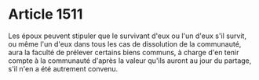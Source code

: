 # Article 1511

Les époux peuvent stipuler que le survivant d'eux ou l'un d'eux s'il survit, ou même l'un d'eux dans tous les cas de dissolution de la communauté, aura la faculté de prélever certains biens communs, à charge d'en tenir compte à la communauté d'après la valeur qu'ils auront au jour du partage, s'il n'en a été autrement convenu.